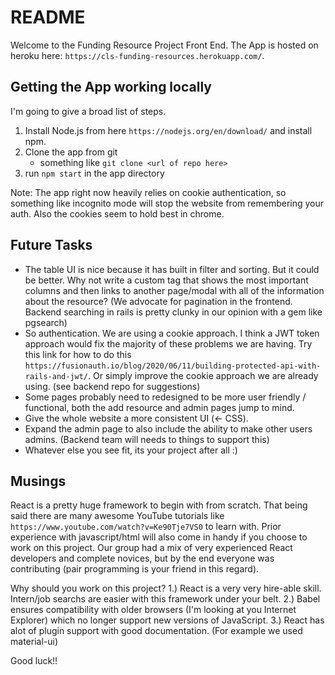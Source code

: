 # README #

Welcome to the Funding Resource Project Front End. The App is hosted on heroku here: `https://cls-funding-resources.herokuapp.com/`. 

## Getting the App working locally ##

I'm going to give a broad list of steps.
1. Install Node.js from here `https://nodejs.org/en/download/` and install npm.
2. Clone the app from git
    - something like ```git clone <url of repo here>```
3. run `npm start` in the app directory

Note: The app right now heavily relies on cookie authentication, so something like incognito mode will stop the website from remembering your auth. Also the cookies seem to hold best in chrome.

## Future Tasks ##

- The table UI is nice because it has built in filter and sorting. But it could be better. Why not write a custom <tr> tag that shows the most important columns and then links to another page/modal with all of the information about the resource? (We advocate for pagination in the frontend. Backend searching in rails is pretty clunky in our opinion with a gem like pgsearch)
- So authentication. We are using a cookie approach. I think a JWT token approach would fix the majority of these problems we are having. Try this link for how to do this `https://fusionauth.io/blog/2020/06/11/building-protected-api-with-rails-and-jwt/`. Or simply improve the cookie approach we are already using. (see backend repo for suggestions)
- Some pages probably need to redesigned to be more user friendly / functional, both the add resource and admin pages jump to mind.
- Give the whole website a more consistent UI (<- CSS).
- Expand the admin page to also include the ability to make other users admins. (Backend team will needs to things to support this)
- Whatever else you see fit, its your project after all :)

## Musings ##

React is a pretty huge framework to begin with from scratch. That being said there are many awesome YouTube tutorials like `https://www.youtube.com/watch?v=Ke90Tje7VS0` to learn with. Prior experience with javascript/html will also come in handy if you choose to work on this project. Our group had a mix of very experienced React developers and complete novices, but by the end everyone was contributing (pair programming is your friend in this regard). 

Why should you work on this project? 
1.) React is a very very hire-able skill. Intern/job searchs are easier with this framework under your belt.
2.) Babel ensures compatibility with older browsers (I'm looking at you Internet Explorer) which no longer support new versions of JavaScript.
3.) React has alot of plugin support with good documentation. (For example we used material-ui)

Good luck!!
